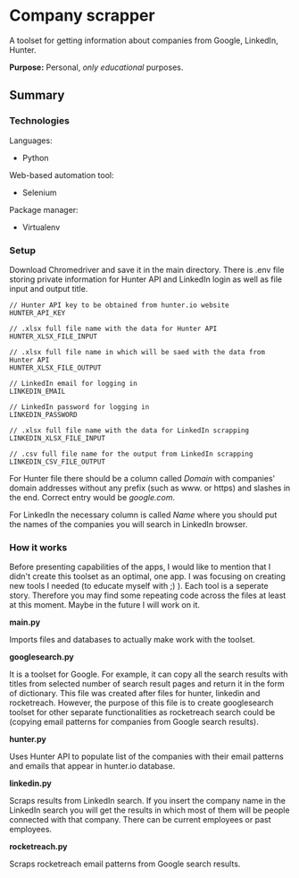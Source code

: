 # Company scrapper

A toolset for getting information about companies from Google, LinkedIn, Hunter.

**Purpose:** Personal, *only educational* purposes. 

## Summary

### Technologies

Languages:

* Python

Web-based automation tool:

* Selenium

Package manager:

* Virtualenv

### Setup

Download Chromedriver and save it in the main directory. There is .env file storing private information for Hunter API and LinkedIn login as well as file input and output title. 

```
// Hunter API key to be obtained from hunter.io website
HUNTER_API_KEY

// .xlsx full file name with the data for Hunter API
HUNTER_XLSX_FILE_INPUT

// .xlsx full file name in which will be saed with the data from Hunter API
HUNTER_XLSX_FILE_OUTPUT

// LinkedIn email for logging in
LINKEDIN_EMAIL

// LinkedIn password for logging in
LINKEDIN_PASSWORD

// .xlsx full file name with the data for LinkedIn scrapping
LINKEDIN_XLSX_FILE_INPUT

// .csv full file name for the output from LinkedIn scrapping
LINKEDIN_CSV_FILE_OUTPUT
```

For Hunter file there should be a column called *Domain* with companies' domain addresses without any prefix (such as www. or https) and slashes in the end. Correct entry would be *google.com*.

For LinkedIn the necessary column is called *Name* where you should put the names of the companies you will search in LinkedIn browser.

### How it works

Before presenting capabilities of the apps, I would like to mention that I didn't create this toolset as an optimal, one app. I was focusing on creating new tools I needed (to educate myself with ;) ). Each tool is a seperate story. Therefore you may find some repeating code across the files at least at this moment. Maybe in the future I will work on it.

**main.py**

Imports files and databases to actually make work with the toolset.

**googlesearch.py**

It is a toolset for Google. For example, it can copy all the search results with titles from selected number of search result pages and return it in the form of dictionary. This file was created after files for hunter, linkedin and rocketreach. However, the purpose of this file is to create googlesearch toolset for other separate functionalities as rocketreach search could be (copying email patterns for companies from Google search results).

**hunter.py**

Uses Hunter API to populate list of the companies with their email patterns and emails that appear in hunter.io database.

**linkedin.py**

Scraps results from LinkedIn search. If you insert the company name in the LinkedIn search you will get the results in which most of them will be people connected with that company. There can be current employees or past employees.

**rocketreach.py**

Scraps rocketreach email patterns from Google search results.